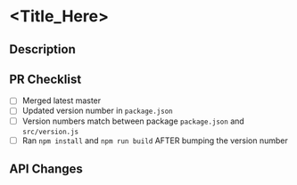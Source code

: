 # <Title_Here>

## Description

## PR Checklist
- [ ] Merged latest master
- [ ] Updated version number in `package.json`
- [ ] Version numbers match between package `package.json` and `src/version.js`
- [ ] Ran `npm install` and `npm run build` AFTER bumping the version number

## API Changes

